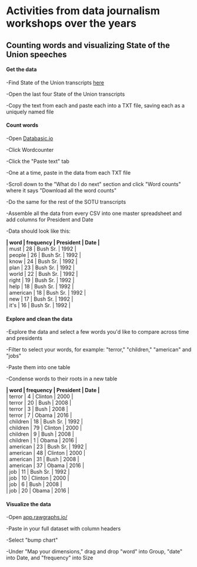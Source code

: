# Activities from data journalism workshops over the years

## Counting words and visualizing State of the Union speeches

#### Get the data

-Find State of the Union transcripts [here](http://www.presidency.ucsb.edu/sou.php)

-Open the last four State of the Union transcripts

-Copy the text from each and paste each into a TXT file, saving each as a uniquely named file

#### Count words

-Open [Databasic.io](http://databasic.io)

-Click Wordcounter

-Click the "Paste text" tab

-One at a time, paste in the data from each TXT file

-Scroll down to the "What do I do next" section and click "Word counts" where it says "Download all the word counts"

-Do the same for the rest of the SOTU transcripts 

-Assemble all the data from every CSV into one master spreadsheet and add columns for President and Date

-Data should look like this:

**| word | frequency | President | Date |**  
| must | 28 | Bush Sr. | 1992 |  
| people | 26 | Bush Sr. | 1992 |  
| know | 24 | Bush Sr. | 1992 |  
| plan | 23 | Bush Sr. | 1992 |  
| world | 22 | Bush Sr. | 1992 |  
| right | 19 | Bush Sr. | 1992 |  
| help | 18 | Bush Sr. | 1992 |  
| american | 18 | Bush Sr. | 1992 |  
| new | 17 | Bush Sr. | 1992 |  
| it's | 16 | Bush Sr. | 1992 |  


#### Explore and clean the data

-Explore the data and select a few words you'd like to compare across time and presidents

-Filter to select your words, for example: "terror," "children," "american" and "jobs" 

-Paste them into one table

-Condense words to their roots in a new table


**| word | frequency | President | Date |**  
| terror | 4 | Clinton | 2000 |  
| terror | 20 | Bush | 2008 |  
| terror | 3 | Bush | 2008 |  
| terror | 7 | Obama | 2016 |  
| children | 18 | Bush Sr. | 1992 |  
| children | 79 | Clinton | 2000 |  
| children | 9 | Bush | 2008 |  
| children | 1 | Obama | 2016 |  
| american | 23 | Bush Sr. | 1992 |  
| american | 48 | Clinton | 2000 |  
| american | 31 | Bush | 2008 |  
| american | 37 | Obama | 2016 |  
| job | 11 | Bush Sr. | 1992 |  
| job | 10 | Clinton | 2000 |  
| job | 6 | Bush | 2008 |  
| job | 20 | Obama | 2016 |  


#### Visualize the data 

-Open [app.rawgraphs.io/](http://app.rawgraphs.io/)

-Paste in your full dataset with column headers

-Select "bump chart"

-Under "Map your dimensions," drag and drop "word" into Group, "date" into Date, and "frequency" into Size




